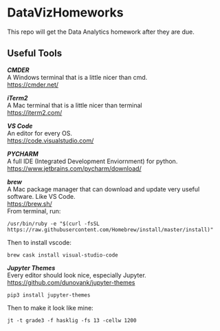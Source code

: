 # DataVizHomeworks
This repo will get the Data Analytics homework after they are due. 


## Useful Tools

<b>*CMDER*</b><br>A Windows terminal that is a little nicer than cmd. <br>https://cmder.net/<br>

<b>*iTerm2*</b><br>A Mac terminal that is a little nicer than terminal<br>https://iterm2.com/<br>

<b>*VS Code*</b><br>An editor for every OS. <br>https://code.visualstudio.com/<br>

<b>*PYCHARM*</b><br>A full IDE (Integrated Development Enviornment) for python. <br>https://www.jetbrains.com/pycharm/download/<br>

<b>*brew*</b><br>A Mac package manager that can download and update very useful software. Like VS Code.<br>https://brew.sh/<br>
From terminal, run:
<pre><code>/usr/bin/ruby -e "$(curl -fsSL https://raw.githubusercontent.com/Homebrew/install/master/install)"</code></pre>
Then to install vscode:
<pre><code>brew cask install visual-studio-code</code></pre>

<b>*Jupyter Themes*</b><br>Every editor should look nice, especially Jupyter.<br>https://github.com/dunovank/jupyter-themes<br>
<pre><code>pip3 install jupyter-themes</code></pre>
Then to make it look like mine:
<pre><code>jt -t grade3 -f hasklig -fs 13 -cellw 1200</code></pre>









